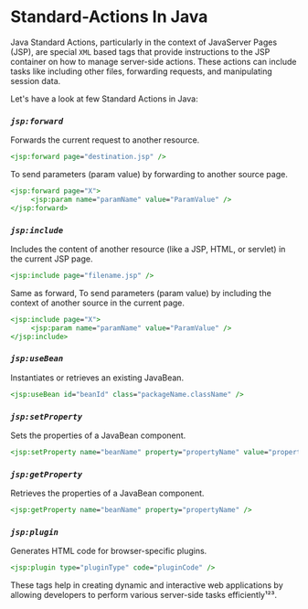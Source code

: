 # Standard-Actions In Java

Java Standard Actions, particularly in the context of JavaServer Pages (JSP), are special `XML` based tags that provide instructions to the JSP container on how to manage server-side actions. These actions can include tasks like including other files, forwarding requests, and manipulating session data. 

Let's have a look at few Standard Actions in Java:


### _`jsp:forward`_

Forwards the current request to another resource.

   ```jsp
   <jsp:forward page="destination.jsp" />
   ```

To send parameters (param value) by forwarding to another source page.

   ```jsp
   <jsp:forward page="X">
        <jsp:param name="paramName" value="ParamValue" />
   </jsp:forward>
   ```


### _`jsp:include`_ 

Includes the content of another resource (like a JSP, HTML, or servlet) in the current JSP page.

   ```jsp
   <jsp:include page="filename.jsp" />
   ```

Same as forward, To send parameters (param value) by including the context of another source in the current page.

   ```jsp
   <jsp:include page="X">
        <jsp:param name="paramName" value="ParamValue" />
   </jsp:include>
   ```


### _`jsp:useBean`_

Instantiates or retrieves an existing JavaBean.

   ```jsp
   <jsp:useBean id="beanId" class="packageName.className" />
   ```

### _`jsp:setProperty`_

Sets the properties of a JavaBean component.

   ```jsp
   <jsp:setProperty name="beanName" property="propertyName" value="propertyValue" />
   ```

### _`jsp:getProperty`_

Retrieves the properties of a JavaBean component.

   ```jsp
   <jsp:getProperty name="beanName" property="propertyName" />
   ```

### _`jsp:plugin`_

Generates HTML code for browser-specific plugins.

   ```jsp
   <jsp:plugin type="pluginType" code="pluginCode" />
   ```

These tags help in creating dynamic and interactive web applications by allowing developers to perform various server-side tasks efficiently¹²³.
